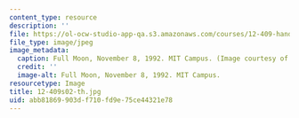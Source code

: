 ```yaml
---
content_type: resource
description: ''
file: https://ol-ocw-studio-app-qa.s3.amazonaws.com/courses/12-409-hands-on-astronomy-observing-stars-and-planets-spring-2002/abb81869903df710fd9e75ce44321e78_12-409s02-th.jpg
file_type: image/jpeg
image_metadata:
  caption: Full Moon, November 8, 1992. MIT Campus. (Image courtesy of MIT.)
  credit: ''
  image-alt: Full Moon, November 8, 1992. MIT Campus.
resourcetype: Image
title: 12-409s02-th.jpg
uid: abb81869-903d-f710-fd9e-75ce44321e78
---
```

